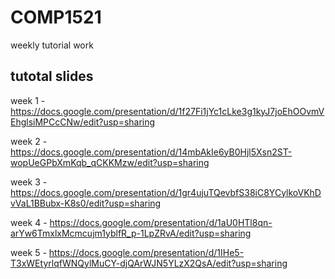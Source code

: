 # COMP1521

weekly tutorial work

## tutotal slides

week 1 - https://docs.google.com/presentation/d/1f27Fi1jYc1cLke3g1kyJ7joEhOOvmVEhglsiMPCcCNw/edit?usp=sharing

week 2 - https://docs.google.com/presentation/d/14mbAkIe6yB0Hjl5Xsn2ST-wopUeGPbXmKqb_qCKKMzw/edit?usp=sharing

week 3 - https://docs.google.com/presentation/d/1gr4ujuTQevbfS38iC8YCylkoVKhDvVaL1BBubx-K8s0/edit?usp=sharing

week 4 - https://docs.google.com/presentation/d/1aU0HTl8qn-arYw6TmxlxMcmcujm1yblfR_p-1LpZRvA/edit?usp=sharing

week 5 - https://docs.google.com/presentation/d/1IHe5-T3xWEtyrlqfWNQylMuCY-djQArWJN5YLzX2QsA/edit?usp=sharing
